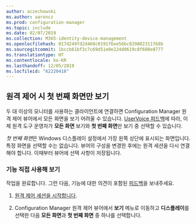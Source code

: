 ```yaml
---
author: aczechowski
ms.author: aaroncz
ms.prod: configuration-manager
ms.topic: include
ms.date: 02/07/2019
ms.collection: M365-identity-device-management
ms.openlocfilehash: 017d249fd2d460c0191f6ee56bc029802311f68b
ms.sourcegitcommit: 1bccb61bf3c7c69d51e0e224d0619c8f608e8777
ms.translationtype: HT
ms.contentlocale: ko-KR
ms.lasthandoff: 12/05/2019
ms.locfileid: "62220418"
---
```

## <a name="bkmk_rcmulti"></a> 원격 제어 시 첫 번째 화면만 보기
<!--3231732-->

두 대 이상의 모니터를 사용하는 클라이언트에 연결하면 Configuration Manager 원격 제어 뷰어에서 모든 화면을 보기 어려울 수 있습니다. [UserVoice 피드백](https://configurationmanager.uservoice.com/forums/300492-ideas/suggestions/34609915-use-sccm-to-remote-control-multiple-monitors)에 따라, 이제 원격 도구 운영자가 **모든 화면** 보기와 **첫 번째 화면**만 보기 중 선택할 수 있습니다. 

*첫 번째 화면*은 Windows 디스플레이 설정에서 가장 왼쪽 상단에 표시되는 화면입니다. 특정 화면을 선택할 수는 없습니다. 뷰어의 구성을 변경한 후에는 원격 세션을 다시 연결해야 합니다. 이때부터 뷰어에 선택 사항이 저장됩니다. 


### <a name="try-it-out"></a>기능 직접 사용해 보기

작업을 완료합니다. 그런 다음, 기능에 대한 의견이 포함된 [피드백](/sccm/core/understand/find-help#product-feedback)을 보내주세요.

1. [원격 제어 세션을 시작합니다](/sccm/core/clients/manage/remote-control/remotely-administer-a-windows-client-computer).  

2. Configuration Manager 원격 제어 뷰어에서 **보기** 메뉴로 이동하고 **디스플레이**를 선택한 다음 **모든 화면**과 **첫 번째 화면** 중 하나를 선택합니다.  

